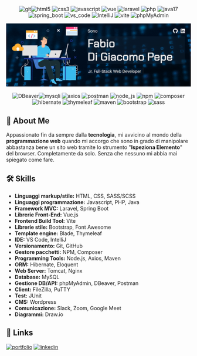 <p align="center">
	<img src="https://fabiodigiacomopepe.netlify.app/img/tecnologie/git.png" alt="git" width="40" height="40"/><img src="https://fabiodigiacomopepe.netlify.app/img/tecnologie/html5.png" alt="html5" width="40" height="40"/>
	<img src="https://fabiodigiacomopepe.netlify.app/img/tecnologie/css3.png" alt="css3" width="40" height="40"/>
	<img src="https://fabiodigiacomopepe.netlify.app/img/tecnologie/javascript.png" alt="javascript" width="40" height="40"/>
	<img src="https://fabiodigiacomopepe.netlify.app/img/tecnologie/vue.png" alt="vue" width="40" height="40"/>
	<img src="https://fabiodigiacomopepe.netlify.app/img/tecnologie/laravel.png" alt="laravel" width="40" height="40"/>
	<img src="https://fabiodigiacomopepe.netlify.app/img/tecnologie/php.png" alt="php" width="40" height="40"/>
	<img src="https://fabiodigiacomopepe.netlify.app/img/tecnologie/java17.png" alt="java17" width="40" height="40"/>
	<img src="https://fabiodigiacomopepe.netlify.app/img/tecnologie/spring_boot.png" alt="spring_boot" width="60" height="40"/>
	<img src="https://fabiodigiacomopepe.netlify.app/img/tecnologie/vs_code.png" alt="vs_code" width="40" height="40"/>
	<img src="https://fabiodigiacomopepe.netlify.app/img/tecnologie/IntelliJ.png" alt="IntelliJ" width="40" height="40"/>
	<img src="https://fabiodigiacomopepe.netlify.app/img/tecnologie/vite.png" alt="vite" width="40" height="40"/>
	<img src="https://fabiodigiacomopepe.netlify.app/img/tecnologie/phpMyAdmin.png" alt="phpMyAdmin" width="40" height="40"/>
</p>
<p align="center">
	<img src="./img/copertina.png">
</p>
<p align="center">
	<img src="https://fabiodigiacomopepe.netlify.app/img/tecnologie/DBeaver.png" alt="DBeaver" width="40" height="40"/><img src="https://fabiodigiacomopepe.netlify.app/img/tecnologie/mysqli.png" alt="mysqli" width="50" height="40"/>
	<img src="https://fabiodigiacomopepe.netlify.app/img/tecnologie/axios.png" alt="axios" width="30" height="40"/>
	<img src="https://fabiodigiacomopepe.netlify.app/img/tecnologie/postman.png" alt="postman" width="40" height="40"/>
	<img src="https://fabiodigiacomopepe.netlify.app/img/tecnologie/node_js.png" alt="node_js" width="40" height="40"/>
	<img src="https://fabiodigiacomopepe.netlify.app/img/tecnologie/npm.png" alt="npm" width="40" height="40"/>
	<img src="https://fabiodigiacomopepe.netlify.app/img/tecnologie/composer.png" alt="composer" width="40" height="40"/>
	<img src="https://fabiodigiacomopepe.netlify.app/img/tecnologie/hibernate.png" alt="hibernate" width="40" height="40"/>
	<img src="https://fabiodigiacomopepe.netlify.app/img/tecnologie/thymeleaf.png" alt="thymeleaf" width="40" height="40"/>
	<img src="https://fabiodigiacomopepe.netlify.app/img/tecnologie/maven.png" alt="maven" width="40" height="40"/>
	<img src="https://fabiodigiacomopepe.netlify.app/img/tecnologie/bootstrap.png" alt="bootstrap" width="40" height="40"/>
	<img src="https://fabiodigiacomopepe.netlify.app/img/tecnologie/sass.png" alt="sass" width="40" height="40"/>
</p>

## 🚀 About Me
Appassionato fin da sempre dalla **tecnologia**, mi avvicino al mondo della **programmazione web** quando mi accorgo che sono in grado di manipolare abbastanza bene un sito web tramite lo strumento "**Ispeziona Elemento**" del browser. Completamente da solo. Senza che nessuno mi abbia mai spiegato come fare.   

## 🛠 Skills
- **Linguaggi markup/stile:** HTML, CSS, SASS/SCSS
- **Linguaggi programmazione:** Javascript, PHP, Java
- **Framework MVC:** Laravel, Spring Boot
- **Librerie Front-End:** Vue.js
- **Frontend Build Tool:** Vite
- **Librerie stile:** Bootstrap, Font Awesome
- **Template engine:** Blade, Thymeleaf
- **IDE:** VS Code, IntelliJ
- **Versionamento:** Git, GitHub
- **Gestore pacchetti:** NPM, Composer
- **Programming Tools:** Node.js, Axios, Maven
- **ORM:** Hibernate, Eloquent
- **Web Server:** Tomcat, Nginx
- **Database:** MySQL
- **Gestione DB/API:** phpMyAdmin, DBeaver, Postman
- **Client:** FileZilla, PuTTY
- **Test:** JUnit
- **CMS:** Wordpress
- **Comunicazione:** Slack, Zoom, Google Meet
- **Diagrammi:** Draw.io

## 🔗 Links
[![portfolio](https://img.shields.io/badge/my_portfolio-000?style=for-the-badge&logo=ko-fi&logoColor=white)](https://fabiodigiacomopepe.netlify.app)
[![linkedin](https://img.shields.io/badge/linkedin-0A66C2?style=for-the-badge&logo=linkedin&logoColor=white)](https://www.linkedin.com/in/fabio-di-giacomo-pepe)
